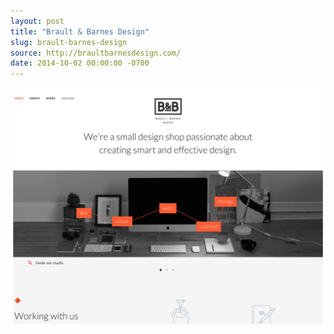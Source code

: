 ```yaml
---
layout: post 
title: "Brault & Barnes Design"
slug: brault-barnes-design
source: http://braultbarnesdesign.com/
date: 2014-10-02 00:00:00 -0700
---
```


<img src="/screenshots/brault-barnes-design.jpg">
